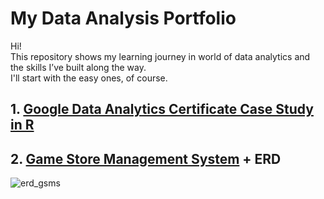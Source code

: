 # My Data Analysis Portfolio  

Hi!  
This repository shows my learning journey in world of data analytics and the skills I’ve built along the way.  
I'll start with the easy ones, of course.  

## 1. [Google Data Analytics Certificate Case Study in R](https://www.kaggle.com/code/aszmanda/bellabeat-gdac-case-study)
## 2. [Game Store Management System](https://github.com/ileevq/Data_Analysis_Portfolio/blob/main/Small_Projects/Game_Store_Management_System.sql) + ERD
![erd_gsms](https://github.com/user-attachments/assets/22eb33b1-2402-4424-bbd4-c0a0dafd3dc7)
